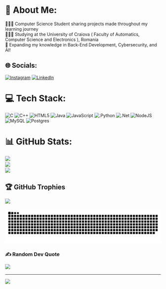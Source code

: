 # 💫 About Me:
👩🏻‍💻 Computer Science Student sharing projects made throughout my learning journey<br>👨🏻‍🎓 Studying at the University of Craiova ( Faculty of Automatics, Computer Science and Electronics ), Romania<br>💭 Expanding my knowledge in Back-End Development, Cybersecurity, and AI!


## 🌐 Socials:
[![Instagram](https://img.shields.io/badge/Instagram-%23E4405F.svg?logo=Instagram&logoColor=white)](https://instagram.com/gf.lucian) [![LinkedIn](https://img.shields.io/badge/LinkedIn-%230077B5.svg?logo=linkedin&logoColor=white)](https://www.linkedin.com/in/lucian-gligorascu/) 

# 💻 Tech Stack:
![C](https://img.shields.io/badge/c-%2300599C.svg?style=for-the-badge&logo=c&logoColor=white) ![C++](https://img.shields.io/badge/c++-%2300599C.svg?style=for-the-badge&logo=c%2B%2B&logoColor=white) ![HTML5](https://img.shields.io/badge/html5-%23E34F26.svg?style=for-the-badge&logo=html5&logoColor=white) ![Java](https://img.shields.io/badge/java-%23ED8B00.svg?style=for-the-badge&logo=openjdk&logoColor=white) ![JavaScript](https://img.shields.io/badge/javascript-%23323330.svg?style=for-the-badge&logo=javascript&logoColor=%23F7DF1E) ![.Python](https://img.shields.io/badge/python-3670A0?style=for-the-badge&logo=python&logoColor=ffdd54) ![.Net](https://img.shields.io/badge/.NET-5C2D91?style=for-the-badge&logo=.net&logoColor=white) ![NodeJS](https://img.shields.io/badge/node.js-6DA55F?style=for-the-badge&logo=node.js&logoColor=white) ![MySQL](https://img.shields.io/badge/mysql-4479A1.svg?style=for-the-badge&logo=mysql&logoColor=white) ![Postgres](https://img.shields.io/badge/postgres-%23316192.svg?style=for-the-badge&logo=postgresql&logoColor=white)
# 📊 GitHub Stats:
![](https://github-readme-stats.vercel.app/api?username=LucianoUCV&theme=dark&hide_border=false&include_all_commits=false&count_private=false)<br/>
![](https://github-readme-streak-stats.herokuapp.com/?user=LucianoUCV&theme=dark&hide_border=false)<br/>
![](https://github-readme-stats.vercel.app/api/top-langs/?username=LucianoUCV&theme=dark&hide_border=false&include_all_commits=false&count_private=false&layout=compact)

## 🏆 GitHub Trophies
![](https://github-profile-trophy.vercel.app/?username=LucianoUCV&theme=radical&no-frame=false&no-bg=true&margin-w=4)

<img src="https://raw.githubusercontent.com/LucianoUCV/LucianoUCV/output/snake.svg" alt="Snake animation" />

### ✍️ Random Dev Quote
![](https://quotes-github-readme.vercel.app/api?type=horizontal&theme=radical)

---
[![](https://visitcount.itsvg.in/api?id=LucianoUCV&icon=0&color=6)](https://visitcount.itsvg.in)

###
